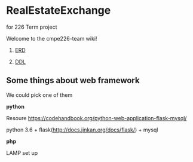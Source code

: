 # RealEstateExchange
for 226 Term project

Welcome to the cmpe226-team wiki!

1. [ERD](https://github.com/forrestyishichen/CMPE226/tree/master/ERD)

2. [DDL](https://github.com/forrestyishichen/CMPE226/tree/master/DDL)

## Some things about web framework 

We could pick one of them

**python**

Resoure
https://codehandbook.org/python-web-application-flask-mysql/

python 3.6 + flask(http://docs.jinkan.org/docs/flask/) + mysql


**php**

LAMP set up

